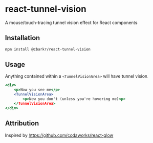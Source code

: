 # react-tunnel-vision

A mouse/touch-tracing tunnel vision effect for React components

## Installation

```bash
npm install @cbarkr/react-tunnel-vision
```

## Usage

Anything contained within a `<TunnelVisionArea>` will have tunnel vision.

```jsx
<div>
    <p>Now you see me</p>
    <TunnelVisionArea>
        <p>Now you don't (unless you're hovering me)<p>
    </TunnelVisionArea>
</div>
```

## Attribution

Inspired by https://github.com/codaworks/react-glow
